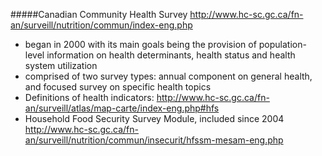 #####Canadian Community Health Survey
http://www.hc-sc.gc.ca/fn-an/surveill/nutrition/commun/index-eng.php
- began in 2000 with its main goals being the provision of population-level information on health determinants, health status and health system utilization
- comprised of two survey types: annual component on general health, and focused survey on specific health topics
- Definitions of health indicators: http://www.hc-sc.gc.ca/fn-an/surveill/atlas/map-carte/index-eng.php#hfs
- Household Food Security Survey Module, included since 2004 http://www.hc-sc.gc.ca/fn-an/surveill/nutrition/commun/insecurit/hfssm-mesam-eng.php

